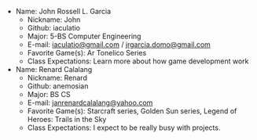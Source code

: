 * Name: John Rossell L. Garcia
  * Nickname: John	
  * Github:	iaculatio
  * Major: 5-BS Computer Engineering
  * E-mail: iaculatio@gmail.com / jrgarcia.domo@gmail.com
  * Favorite Game(s): Ar Tonelico Series
  * Class Expectations: Learn more about how game development work
* Name: Renard Calalang
  * Nickname: Renard
  * Github: anemosian
  * Major: BS CS
  * E-mail: janrenardcalalang@yahoo.com
  * Favorite Game(s): Starcraft series, Golden Sun series, Legend of Heroes: Trails in the Sky
  * Class Expectations: I expect to be really busy with projects.